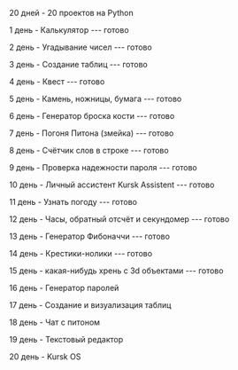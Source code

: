 20 дней - 20 проектов на Python


1 день     -    Калькулятор   ---   готово 

2 день     -    Угадывание чисел   ---   готово  

3 день     -    Создание таблиц   ---   готово  

4 день     -    Квест   ---   готово  

5 день     -    Камень, ножницы, бумага   ---   готово  

6 день     -    Генератор броска кости   ---   готово  

7 день     -    Погоня Питона (змейка)   ---   готово  

8 день     -    Счётчик слов в строке   ---   готово  

9 день     -    Проверка надежности пароля   ---   готово 

10 день   -    Личный ассистент Kursk Assistent   ---   готово 

11 день   -    Узнать погоду   ---   готово 

12 день   -    Часы, обратный отсчёт и секундомер   ---   готово 

13 день   -    Генератор Фибоначчи   ---   готово

14 день   -    Крестики-нолики   ---   готово

15 день   -    какая-нибудь хрень с 3d объектами   ---   готово

16 день   -    Генератор паролей

17 день   -    Создание и визуализация таблиц

18 день   -    Чат с питоном 

19 день   -   Текстовый редактор

20 день   -   Kursk OS
